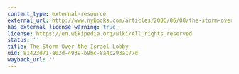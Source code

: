 ```yaml
---
content_type: external-resource
external_url: http://www.nybooks.com/articles/2006/06/08/the-storm-over-the-israel-lobby/
has_external_license_warning: true
license: https://en.wikipedia.org/wiki/All_rights_reserved
status: ''
title: The Storm Over the Israel Lobby
uid: 81423d71-a02d-4939-b9bc-8a4c293a177d
wayback_url: ''
---
```

